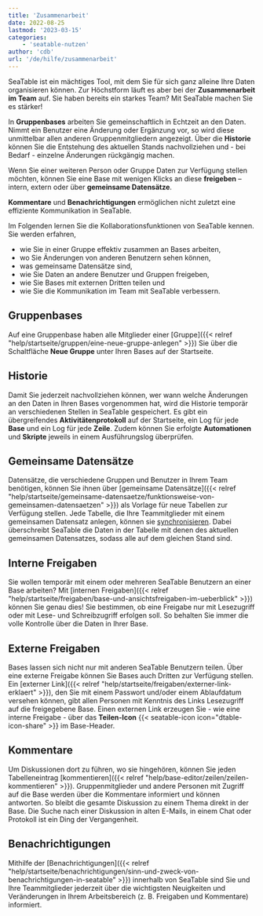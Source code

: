 ```yaml
---
title: 'Zusammenarbeit'
date: 2022-08-25
lastmod: '2023-03-15'
categories:
    - 'seatable-nutzen'
author: 'cdb'
url: '/de/hilfe/zusammenarbeit'
---
```


SeaTable ist ein mächtiges Tool, mit dem Sie für sich ganz alleine Ihre Daten organisieren können. Zur Höchstform läuft es aber bei der **Zusammenarbeit im Team** auf. Sie haben bereits ein starkes Team? Mit SeaTable machen Sie es stärker!

In **Gruppenbases** arbeiten Sie gemeinschaftlich in Echtzeit an den Daten. Nimmt ein Benutzer eine Änderung oder Ergänzung vor, so wird diese unmittelbar allen anderen Gruppenmitgliedern angezeigt. Über die **Historie** können Sie die Entstehung des aktuellen Stands nachvollziehen und - bei Bedarf - einzelne Änderungen rückgängig machen.

Wenn Sie einer weiteren Person oder Gruppe Daten zur Verfügung stellen möchten, können Sie eine Base mit wenigen Klicks an diese **freigeben** – intern, extern oder über **gemeinsame Datensätze**.

**Kommentare** und **Benachrichtigungen** ermöglichen nicht zuletzt eine effiziente Kommunikation in SeaTable.

Im Folgenden lernen Sie die Kollaborationsfunktionen von SeaTable kennen. Sie werden erfahren,

- wie Sie in einer Gruppe effektiv zusammen an Bases arbeiten,
- wo Sie Änderungen von anderen Benutzern sehen können,
- was gemeinsame Datensätze sind,
- wie Sie Daten an andere Benutzer und Gruppen freigeben,
- wie Sie Bases mit externen Dritten teilen und
- wie Sie die Kommunikation im Team mit SeaTable verbessern.

## Gruppenbases

Auf eine Gruppenbase haben alle Mitglieder einer [Gruppe]({{< relref "help/startseite/gruppen/eine-neue-gruppe-anlegen" >}}) Sie über die Schaltfläche **Neue Gruppe** unter Ihren Bases auf der Startseite.

## Historie

Damit Sie jederzeit nachvollziehen können, wer wann welche Änderungen an den Daten in Ihren Bases vorgenommen hat, wird die Historie temporär an verschiedenen Stellen in SeaTable gespeichert. Es gibt ein übergreifendes **Aktivitätenprotokoll** auf der Startseite, ein Log für jede **Base** und ein Log für jede **Zeile**. Zudem können Sie erfolgte **Automationen** und **Skripte** jeweils in einem Ausführungslog überprüfen.

## Gemeinsame Datensätze

Datensätze, die verschiedene Gruppen und Benutzer in Ihrem Team benötigen, können Sie ihnen über [gemeinsame Datensätze]({{< relref "help/startseite/gemeinsame-datensaetze/funktionsweise-von-gemeinsamen-datensaetzen" >}}) als Vorlage für neue Tabellen zur Verfügung stellen. Jede Tabelle, die Ihre Teammitglieder mit einem gemeinsamen Datensatz anlegen, können sie [synchronisieren](https://seatable.io/docs/gemeinsame-datensaetze/synchronisation-eines-gemeinsamen-datensatzes/). Dabei überschreibt SeaTable die Daten in der Tabelle mit denen des aktuellen gemeinsamen Datensatzes, sodass alle auf dem gleichen Stand sind.

## Interne Freigaben

Sie wollen temporär mit einem oder mehreren SeaTable Benutzern an einer Base arbeiten? Mit [internen Freigaben]({{< relref "help/startseite/freigaben/base-und-ansichtsfreigaben-im-ueberblick" >}}) können Sie genau dies! Sie bestimmen, ob eine Freigabe nur mit Lesezugriff oder mit Lese- und Schreibzugriff erfolgen soll. So behalten Sie immer die volle Kontrolle über die Daten in Ihrer Base.

## Externe Freigaben

Bases lassen sich nicht nur mit anderen SeaTable Benutzern teilen. Über eine externe Freigabe können Sie Bases auch Dritten zur Verfügung stellen. Ein [externer Link]({{< relref "help/startseite/freigaben/externer-link-erklaert" >}}), den Sie mit einem Passwort und/oder einem Ablaufdatum versehen können, gibt allen Personen mit Kenntnis des Links Lesezugriff auf die freigegebene Base. Einen externen Link erzeugen Sie - wie eine interne Freigabe - über das **Teilen-Icon** {{< seatable-icon icon="dtable-icon-share" >}} im Base-Header.

## Kommentare

Um Diskussionen dort zu führen, wo sie hingehören, können Sie jeden Tabelleneintrag [kommentieren]({{< relref "help/base-editor/zeilen/zeilen-kommentieren" >}}). Gruppenmitglieder und andere Personen mit Zugriff auf die Base werden über die Kommentare informiert und können antworten. So bleibt die gesamte Diskussion zu einem Thema direkt in der Base. Die Suche nach einer Diskussion in alten E-Mails, in einem Chat oder Protokoll ist ein Ding der Vergangenheit.

## Benachrichtigungen

Mithilfe der [Benachrichtigungen]({{< relref "help/startseite/benachrichtigungen/sinn-und-zweck-von-benachrichtigungen-in-seatable" >}}) innerhalb von SeaTable sind Sie und Ihre Teammitglieder jederzeit über die wichtigsten Neuigkeiten und Veränderungen in Ihrem Arbeitsbereich (z. B. Freigaben und Kommentare) informiert.
